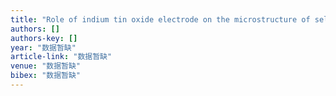 ```yaml
---
title: "Role of indium tin oxide electrode on the microstructure of self-assembled WO3-BiVO4 hetero nanostructures"
authors: []
authors-key: []
year: "数据暂缺"
article-link: "数据暂缺"
venue: "数据暂缺"
bibex: "数据暂缺"
---
```

